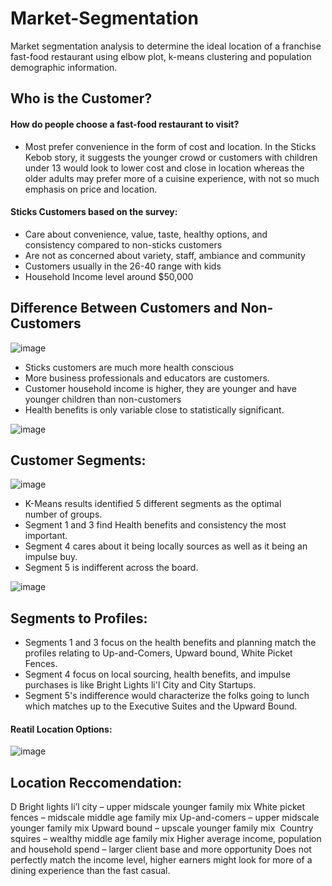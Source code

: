 # Market-Segmentation
Market segmentation analysis to determine the ideal location of a franchise fast-food restaurant using elbow plot, k-means clustering and population demographic information.


## Who is the Customer?

#### How do people choose a fast-food restaurant to visit?
 - Most prefer convenience in the form of cost and location. In the Sticks Kebob story, it suggests the younger crowd or customers with children under 13 would look to lower cost and close in location whereas the older adults may prefer more of a cuisine experience, with not so much emphasis on price and location.

#### Sticks Customers based on the survey:
 - Care about convenience, value, taste, healthy options, and consistency compared to non-sticks customers
 - Are not as concerned about variety, staff, ambiance and community
 - Customers usually in the 26-40 range with kids
 - Household Income level around $50,000


## Difference Between Customers and Non-Customers

![image](https://user-images.githubusercontent.com/94664740/226770840-07e0b1ea-332b-4c97-8d72-b69e878ca7e4.png)

 - Sticks customers are much more health conscious
 - More business professionals and educators are customers.
 - Customer household income is higher, they are younger and have younger children than non-customers
 - Health benefits is only variable close to statistically significant.

![image](https://user-images.githubusercontent.com/94664740/226770974-0f2d1077-3a6f-4906-8008-0c5667bcd979.png)

## Customer Segments:
![image](https://user-images.githubusercontent.com/94664740/226771168-e7d18a82-68e1-4577-b536-f42ddeb01bb2.png)

 - K-Means results identified 5 different segments as the optimal number of groups. 
 - Segment 1 and 3 find Health benefits and consistency the most important. 
 - Segment 4 cares about it being locally sources as well as it being an impulse buy.
 - Segment 5 is indifferent across the board. 

![image](https://user-images.githubusercontent.com/94664740/226771221-222ac6b3-4621-441b-9381-7ab4f2fdd658.png)

## Segments to Profiles:

 - Segments 1 and 3 focus on the health benefits and planning match the profiles relating to Up-and-Comers, Upward bound, White Picket Fences.
 - Segment 4 focus on local sourcing, health benefits, and impulse purchases is like Bright Lights li'l City and City Startups.
 - Segment 5's indifference would characterize the folks going to lunch which matches up to the Executive Suites and the Upward Bound. 

#### Reatil Location Options:
![image](https://user-images.githubusercontent.com/94664740/226771398-d7b58921-3ba9-436a-8830-46ba91c80332.png)


## Location Reccomendation:

D
Bright lights li’l city – upper midscale younger family mix
White picket fences – midscale middle age family mix
Up-and-comers – upper midscale younger family mix
Upward bound – upscale younger family mix 
Country squires – wealthy middle age family mix
Higher average income, population and household spend – larger client base and more opportunity
Does not perfectly match the income level, higher earners might look for more of a dining experience than the fast casual.



